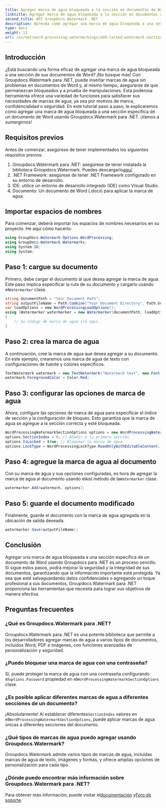 ```yaml
---
title: Agregar marca de agua bloqueada a la sección en documentos de Word
linktitle: Agregar marca de agua bloqueada a la sección en documentos de Word
second_title: API GroupDocs.Watermark .NET
description: Aprenda cómo agregar una marca de agua bloqueada a una sección específica en documentos de Word usando Groupdocs para .NET con esta guía completa paso a paso.
type: docs
weight: 13
url: /es/net/word-processing-watermarkings/add-locked-watermark-section-word-docs/
---
```

## Introducción
¿Está buscando una forma eficaz de agregar una marca de agua bloqueada a una sección de sus documentos de Word? ¡No busque más! Con Groupdocs.Watermark para .NET, puede insertar marcas de agua sin problemas en documentos de Word y, al mismo tiempo, asegurarse de que permanezcan bloqueados y a prueba de manipulaciones. Esta poderosa herramienta ofrece una variedad de funciones para satisfacer sus necesidades de marcas de agua, ya sea por motivos de marca, confidencialidad o seguridad. En este tutorial paso a paso, le explicaremos cómo agregar una marca de agua bloqueada a una sección específica de un documento de Word usando Groupdocs.Watermark para .NET. ¡Vamos a sumergirnos!
## Requisitos previos
Antes de comenzar, asegúrese de tener implementados los siguientes requisitos previos:
1.  Groupdocs.Watermark para .NET: asegúrese de tener instalada la biblioteca Groupdocs.Watermark. Puedes descargarlo[aquí](https://releases.groupdocs.com/Watermark/net/).
2. .NET Framework: asegúrese de tener .NET Framework configurado en su entorno de desarrollo.
3. IDE: utilice un entorno de desarrollo integrado (IDE) como Visual Studio.
4. Documento: Un documento de Word (.docx) para aplicar la marca de agua.
## Importar espacios de nombres
Para comenzar, deberá importar los espacios de nombres necesarios en su proyecto. He aquí cómo hacerlo:
```csharp
using GroupDocs.Watermark.Options.WordProcessing;
using GroupDocs.Watermark.Watermarks;
using System.IO;
using System;
```
## Paso 1: cargue su documento
 Primero, debe cargar el documento al que desea agregar la marca de agua. Este paso implica especificar la ruta de su documento y cargarlo usando el`Watermarker` clase.
```csharp
string documentPath = "Your Document Path";
string outputFileName = Path.Combine("Your Document Directory", Path.GetFileName(documentPath));
var loadOptions = new WordProcessingLoadOptions();
using (Watermarker watermarker = new Watermarker(documentPath, loadOptions))
{
    // Su código de marca de agua irá aquí.
}
```
## Paso 2: crea la marca de agua
A continuación, cree la marca de agua que desea agregar a su documento. En este ejemplo, crearemos una marca de agua de texto con configuraciones de fuente y colores específicos.
```csharp
TextWatermark watermark = new TextWatermark("Watermark text", new Font("Arial", 19));
watermark.ForegroundColor = Color.Red;
```
## Paso 3: configurar las opciones de marca de agua
Ahora, configure las opciones de marca de agua para especificar el índice de sección y la configuración de bloqueo. Esto garantiza que la marca de agua se agregue a la sección correcta y esté bloqueada.
```csharp
WordProcessingWatermarkSectionOptions options = new WordProcessingWatermarkSectionOptions();
options.SectionIndex = 0; // Añadir a la primera sección
options.IsLocked = true; // Bloquear la marca de agua
options.LockType = WordProcessingLockType.ReadOnlyWithEditableContent; // Tipo de bloqueo
```
## Paso 4: agregue la marca de agua al documento
 Con su marca de agua y sus opciones configuradas, es hora de agregar la marca de agua al documento usando el`Add` método de la`Watermarker` clase.
```csharp
watermarker.Add(watermark, options);
```
## Paso 5: guarde el documento modificado
Finalmente, guarde el documento con la marca de agua agregada en la ubicación de salida deseada.
```csharp
watermarker.Save(outputFileName);
```
## Conclusión
Agregar una marca de agua bloqueada a una sección específica de un documento de Word usando Groupdocs para .NET es un proceso sencillo. Si sigue estos pasos, podrá mejorar la seguridad y la integridad de sus documentos, garantizando que la información importante esté protegida. Ya sea que esté salvaguardando datos confidenciales o agregando un toque profesional a sus documentos, Groupdocs.Watermark para .NET proporciona las herramientas que necesita para lograr sus objetivos de manera efectiva.
## Preguntas frecuentes
### ¿Qué es Groupdocs.Watermark para .NET?
Groupdocs.Watermark para .NET es una potente biblioteca que permite a los desarrolladores agregar marcas de agua a varios tipos de documentos, incluidos Word, PDF e imágenes, con funciones avanzadas de personalización y seguridad.
### ¿Puedo bloquear una marca de agua con una contraseña?
 Sí, puede proteger la marca de agua con una contraseña configurando el`options.Password` propiedad en el`WordProcessingWatermarkSectionOptions` clase.
### ¿Es posible aplicar diferentes marcas de agua a diferentes secciones de un documento?
 ¡Absolutamente! Al establecer diferentes`SectionIndex` valores en el`WordProcessingWatermarkSectionOptions`, puede aplicar marcas de agua únicas a diferentes secciones del documento.
### ¿Qué tipos de marcas de agua puedo agregar usando Groupdocs.Watermark?
Groupdocs.Watermark admite varios tipos de marcas de agua, incluidas marcas de agua de texto, imágenes y formas, y ofrece amplias opciones de personalización para cada tipo.
### ¿Dónde puedo encontrar más información sobre Groupdocs.Watermark para .NET?
 Para obtener más información, puede visitar el[documentación](https://reference.groupdocs.com/Watermark/net/) y[Foro de soporte](https://forum.groupdocs.com/c/watermark/19).